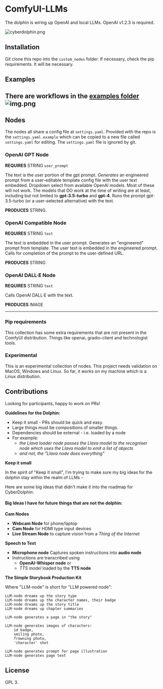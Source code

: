 # ComfyUI-LLMs

The dolphin is wiring up OpenAI and local LLMs. OpenAI v1.2.3 is required.

![cyberdolphin.png](examples/cyberdolphin.png)


## Installation

Git clone this repo into the `custom_nodes` folder.
If necessary, check the pip requirements. It will be necessary.

## Examples

There are workflows in the [examples folder](./examples)
![img.png](examples/img.png)
---

## Nodes

The nodes all share a config file at `settings.yaml`. Provided with the repo is the
`settings.yaml.example` which can be copied to a new file called `settings.yaml`
for editing. The `settings.yaml` file is ignored by git.

### OpenAI GPT Node

**REQUIRES** STRING  `user_prompt`

The text is the user portion of the gpt prompt.
_Generates_ an engineered prompt
from a user-editable template config file with the user text embedded.
Dropdown select from available OpenAI models. Most of these will not work.
The models that DO work at the time of writing are at least, including but not limited to
**gpt-3.5-turbo** and **gpt-4**.
Runs the prompt gpt-3.5-turbo (or a user-selected alternative) with the text.

**PRODUCES** STRING.

### OpenAI Compatible Node

**REQUIRES** STRING `text`

The text is embedded in the user prompt.
Generates an "engineered" prompt from template.
The user text is embedded in the engineered prompt.
Calls for completion of the prompt to the user-defined URL.

**PRODUCES** STRING

### OpenAI DALL·E Node

**REQUIRES** STRING `text`

Calls OpenAI DALL·E with the text.

**PRODUCES** IMAGE


---

### Pip requirements

This collection has some extra requirements that are not present in the ComfyUI distribution.
Things like openai, gradio-client and technologist tools.

### Experimental

This is an experimental collection of nodes. This project needs validation on MacOS, Windows and Linux.
So far, it works on my machine which is a Linux distribution.

## Contributions

Looking for participants, happy to work on PRs!

**Guidelines for the Dolphin:**

* Keep it small - PRs should be quick and easy.
* Large things must be compositions of smaller things.
* Dependencies should be external - i.e. loaded by a node
* For example:
    * _the Llava loader node passes the Llava model to the recogniser node which uses the Llava model to emit a list of
      objects_
    * _and not, the "Llava node does everything"_

**Keep it small**

In the spirit of "Keep it small", I'm trying to make sure my big ideas for the dolphin
stay within the realm of LLMs -

Here are some big ideas that didn't make it into the roadmap for CyberDolphin:

#### Big Ideas I have for future things that are not the dolphin:

**Cam Nodes**

* **Webcam Node** for phone/laptop
* **Cam Node** for HDMI type input devices
* **Live Stream Node** to capture vision from a _Thing of the Internet_

**Speech to Text**

* **Microphone node** Captures spoken instructions into **audio node**
* Instructions are transcribed using
    * **OpenAI-Whisper node** or
    * _TTS model_ loaded by the **TTS node**

**The Simple Storybook Production Kit**

Where "LLM-node" is short for "LLM powered node":

```text
LLM-node dreams up the story type
LLM-node dreams up the character names, their badge
LLM-node dreams up the story title
LLM-node dreams up chapter summaries

LLM-node generates a page in "the story"

LLM-node generates images of characters:
    id badge,
    smiling photo,
    frowning photo,
    'character' shot

LLM-node generates prompt for page illustration
LLM-node generates page text
```

## License

GPL 3.